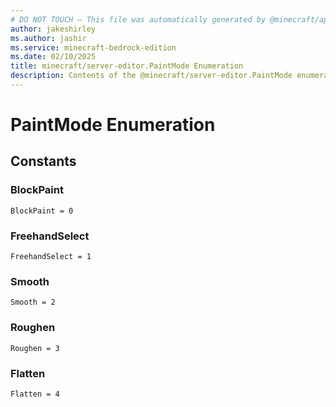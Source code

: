 ```yaml
---
# DO NOT TOUCH — This file was automatically generated by @minecraft/api-docs-generator, to report problems file an issue at https://github.com/Mojang/minecraft-scripting-libraries
author: jakeshirley
ms.author: jashir
ms.service: minecraft-bedrock-edition
ms.date: 02/10/2025
title: minecraft/server-editor.PaintMode Enumeration
description: Contents of the @minecraft/server-editor.PaintMode enumeration.
---
```

# PaintMode Enumeration

## Constants
### **BlockPaint**
`BlockPaint = 0`
### **FreehandSelect**
`FreehandSelect = 1`
### **Smooth**
`Smooth = 2`
### **Roughen**
`Roughen = 3`
### **Flatten**
`Flatten = 4`
